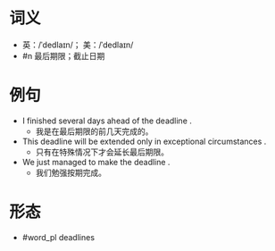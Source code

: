 # 词义
- 英：/ˈdedlaɪn/； 美：/ˈdedlaɪn/
- #n 最后期限；截止日期
# 例句
- I finished several days ahead of the deadline .
	- 我是在最后期限的前几天完成的。
- This deadline will be extended only in exceptional circumstances .
	- 只有在特殊情况下才会延长最后期限。
- We just managed to make the deadline .
	- 我们勉强按期完成。
# 形态
- #word_pl deadlines
